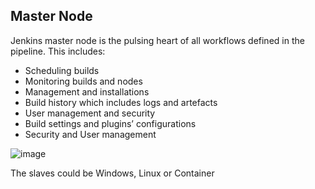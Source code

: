 ## Master Node
Jenkins master node is the pulsing heart of all workflows defined in the pipeline.
This includes: 
  - Scheduling builds
  - Monitoring builds and nodes
  - Management and installations
  - Build history which includes logs and artefacts
  - User management and security
  - Build settings and plugins’ configurations
  - Security and User management

![image](https://github.com/user-attachments/assets/31fee2d9-d7fc-4ce6-8940-b712c168d595)

The slaves could be Windows, Linux or Container
